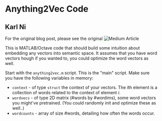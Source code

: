# Anything2Vec Code
## Karl Ni

For the original blog post, please see the original ![Medium Article](https://gab41.lab41.org/anything2vec-e99ec0dc186#.roxvxhikl)

This is MATLAB/Octave code that should build some intuition about embedding any vectors into semantic space. It assumes that you have word vectors hough if you wanted to, you could optimize the word vectors as well. 

Start with the `anything2vec.m` script. This is the "main" script. Make sure you have the following variables in memory:

- `context` - of type `struct` the context of your vectors. The *i*th element is a collection of words related to the context of element *i*.
- `wordvecs` - of type 2D matrix (#words by #wordims), some word vectors you might've pretrained. (You could randomly init and optimize these as well..)
- `wordcounts` - array of size #words, detailing how often the words occur.

